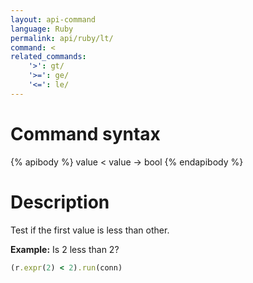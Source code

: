 ```yaml
---
layout: api-command 
language: Ruby
permalink: api/ruby/lt/
command: <
related_commands:
    '>': gt/
    '>=': ge/
    '<=': le/
---
```


# Command syntax #

{% apibody %}
value < value &rarr; bool
{% endapibody %}

# Description #

Test if the first value is less than other.

__Example:__ Is 2 less than 2?

```rb
(r.expr(2) < 2).run(conn)
```


